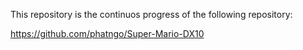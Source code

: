 This repository is the continuos progress of the following repository:

https://github.com/phatngo/Super-Mario-DX10